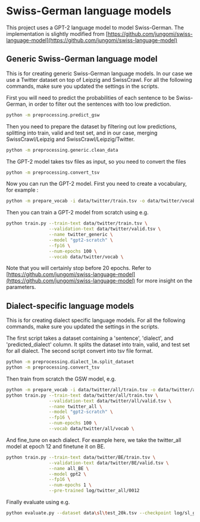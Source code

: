 # Swiss-German language models

This project uses a GPT-2 language model to model Swiss-German. The implementation is slightly modified from [https://github.com/jungomi/swiss-language-model](https://github.com/jungomi/swiss-language-model)

## Generic Swiss-German language model

This is for creating generic Swiss-German language models. In our case we use a Twitter dataset on top of Leipzig and SwissCrawl. For all the following commands, make sure you updated the settings in the scripts.

First you will need to predict the probabilities of each sentence to be Swiss-German, in order to filter out the sentences with too low prediction.

```zsh
python -m preprocessing.predict_gsw
```
Then you need to prepare the dataset by filtering out low predictions, splitting into train, valid and test set, and in our case, merging SwissCrawl/Leipzig and SwissCrawl/Leipzig/Twitter.

```zsh
python -m preprocessing.generic.clean_data
```

The GPT-2 model takes tsv files as input, so you need to convert the files

```zsh
python -m preprocessing.convert_tsv
```

Now you can run the GPT-2 model. First you need to create a vocabulary, for example :

```zsh
python -m prepare_vocab -i data/twitter/train.tsv -o data/twitter/vocab
```

Then you can train a GPT-2 model from scratch using e.g.

```zsh
python train.py --train-text data/twitter/train.tsv \
                --validation-text data/twitter/valid.tsv \
                --name twitter_generic \
                --model "gpt2-scratch" \
                --fp16 \
                --num-epochs 100 \
                --vocab data/twitter/vocab \
```

Note that you will certainly stop before 20 epochs. Refer to [https://github.com/jungomi/swiss-language-model](https://github.com/jungomi/swiss-language-model) for more insight on the parameters.

## Dialect-specific language models

This is for creating dialect specific language models. For all the following commands, make sure you updated the settings in the scripts.

The first script takes a dataset containing a 'sentence', 'dialect', and 'predicted_dialect' column. It splits the dataset into train, valid, and test set for all dialect. The second script convert into tsv file format.

```zsh
python -m preprocessing.dialect_lm.split_dataset
python -m preprocessing.convert_tsv
```

Then train from scratch the GSW model, e.g.

```zsh
python -m prepare_vocab -i data/twitter/all/train.tsv -o data/twitter/all/vocab
python train.py --train-text data/twitter/all/train.tsv \
                --validation-text data/twitter/all/valid.tsv \
                --name twitter_all \
                --model "gpt2-scratch" \
                --fp16 \
                --num-epochs 100 \
                --vocab data/twitter/all/vocab \
```

And fine_tune on each dialect. For example here, we take the twitter_all model at epoch 12 and finetune it on BE.

```zsh
python train.py --train-text data/twitter/BE/train.tsv \
                --validation-text data/twitter/BE/valid.tsv \
                --name all_BE \
                --model gpt2 \
                --fp16 \
                --num-epochs 1 \
                --pre-trained log/twitter_all/0012
```

Finally evaluate using e.g. 

```zsh
python evaluate.py --dataset data\sl\test_20k.tsv --checkpoint log/sl_generic/0010

```
